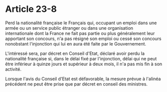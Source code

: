 # Article 23-8

Perd la nationalité française le Français qui, occupant un emploi dans une armée ou un service public étranger ou dans une organisation internationale dont la France ne fait pas partie ou plus généralement leur apportant son concours, n'a pas résigné son emploi ou cessé son concours nonobstant l'injonction qui lui en aura été faite par le Gouvernement.

L'intéressé sera, par décret en Conseil d'Etat, déclaré avoir perdu la nationalité française si, dans le délai fixé par l'injonction, délai qui ne peut être inférieur à quinze jours et supérieur à deux mois, il n'a pas mis fin à son activité.

Lorsque l'avis du Conseil d'Etat est défavorable, la mesure prévue à l'alinéa précédent ne peut être prise que par décret en conseil des ministres.
